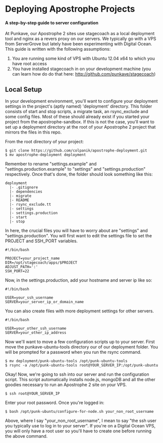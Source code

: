 # Deploying Apostrophe Projects
#### A step-by-step guide to server configuration

At Punkave, our Apostrophe 2 sites use stagecoach as a local deployment tool and nginx as a revers proxy on our servers. We typically go with a VPS from ServerGrove but lately have been experimenting with Digital Ocean. This guide is written with the following assumptions:

1. You are running some kind of VPS with Ubuntu 12.04 x64 to which you have root access
2. You have installed stagecoach in on your development machine (you can learn how do do that here: http://github.com/punkave/stagecoach)

## Local Setup

In your development environment, you'll want to configure your deployment settings in the project's (aptly named) 'deployment' directory. This folder consists of start and stop scripts, a migrate task, an rsync_exclude and some config files. Most of these should already exist if you started your project from the apostrophe-sandbox. If this is not the case, you'll want to set up a deployment directory at the root of your Apostrophe 2 project that mirrors the files in this repo.

From the root directory of your project:
```
$ git clone https://github.com/colpanik/apostrophe-deployment.git
$ mv apostrophe-deployment deployment
```

Remember to rename "settings.example" and "settings.production.example" to "settings" and "settings.production" respectively. Once that's done, the folder should look something like this:

```
deployment
  |- .gitignore 
  |- dependencies
  |- migrate
  |- README
  |- rsync_exclude.tt
  |- settings
  |- settings.production
  |- start
  |- stop
```

In here, the crucial files you will have to worry about are "settings" and "settings.production". You will first want to edit the settings file to set the PROJECT and SSH_PORT variables.

```
#!/bin/bash

PROJECT=your_project_name
DIR=/opt/stagecoach/apps/$PROJECT
ADJUST_PATH=':'
SSH_PORT=22
```


Now, in the settings.production, add your hostname and server ip like so:

```
#!/bin/bash

USER=your_ssh_username
SERVER=your_server_ip_or_domain_name
```

You can also create files with more deployment settings for other servers.

```
#!/bin/bash

USER=your_other_ssh_username
SERVER=your_other_ip_address
```

Now we'll want to move a few configuration scripts up to your server. First move the punkave-ubuntu-tools directory our of our deployment folder. You will be prompted for a password when you run the rsync command.

```
$ mv deployment/punk-ubuntu-tools /opt/punk-ubuntu-tools
$ rsync -a /opt/punk-ubuntu-tools root@YOUR_SERVER_IP:/opt/punk-ubuntu 
```

Okay! Now, we're going to ssh into our server and run the configuration script. This script automatically installs node.js, mongoDB and all the other goodies necessary to run an Apostrophe 2 site on your VPS.

```
$ ssh root@YOUR_SERVER_IP
```
Enter your root password. Once you're logged in:

```
$ bash /opt/punk-ubuntu/configure-for-node.sh your_non_root_username
```

Above, where I say "your_non_root_username", I mean  to say "the ssh user you typically use to log in to your server". If you're on a Digital Ocean VPS, you will only have a root user so you'll have to create one before running the above command.

